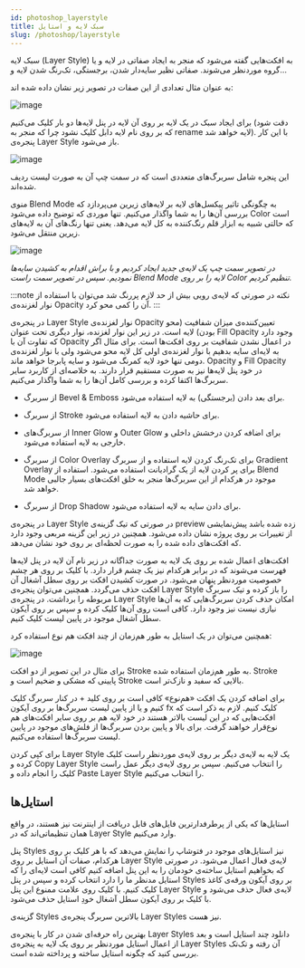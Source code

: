 ```yaml
---
id: photoshop_layerstyle
title: سبک لایه و استایل
slug: /photoshop/layerstyle
---
```


سبک لایه (Layer Style) به افکت‌هایی گفته می‌شود که منجر به ایجاد صفاتی در لایه و یا گروه موردنظر می‌شوند. صفاتی نظیر سایه‌دار شدن، برجستگی، تک‌رنگ شدن لایه و…

به عنوان مثال تعدادی از این صفات در تصویر زیر نشان داده شده اند:

![image](/img/photoshop_layer_style_examples.png)

برای ایجاد سبک در یک لایه بر روی آن لایه در پنل لایه‌ها دو بار کلیک می‌کنیم (دقت شود که بر روی نام لایه دابل کلیک نشود چرا که منجر به rename لایه خواهد شد). با این کار پنجره‌ی Layer Style باز می‌شود.

![image](/img/photoshop_layer_style_window.png)

این پنجره شامل سربرگ‌های متعددی است که در سمت چپ آن به صورت لیست ردیف شده‌اند.

منوی Blend Mode به چگونگی تاثیر پیکسل‌های لایه بر لایه‌های زیرین می‌پردازد که بررسی آن‌ها را به شما واگذار می‌کنیم. تنها موردی که توضیح داده می‌شود Color است که حالتی شبیه به ابزار قلم رنگ‌کننده به کل لایه می‌دهد. یعنی تنها رنگ‌های آن به لایه‌های زیرین منتقل می‌شود.

![image](/img/photoshop_blend_mode_example.png)

*در تصویر سمت چپ یک لایه‌ی جدید ایجاد کردیم و با براش اقدام به کشیدن سایه‌ها نمودیم. سپس در تصویر سمت راست Blend Mode لایه را بر روی Color تنظیم کردیم.*

:::note نکته
در صورتی که لایه‌ی رویی بیش از حد لازم پررنگ شد می‌توان با استفاده از نوار لغزنده‌ی Opacity آن را کمی محو کرد.
:::

در پنجره‌ی Layer Style نوار لغزنده‌ی Opacity تعیین‌کننده‌ی میزان شفافیت (محو بودن) لایه است. در زیر این نوار لغزنده، نوار دیگری تحت عنوان Fill Opacity وجود دارد که تفاوت آن با Opacity در اعمال نشدن شفافیت بر روی افکت‌ها است. برای مثال اگر به لایه‌ای سایه بدهیم با نوار لغزنده‌ی اولی کل لایه محو می‌شود ولی با نوار لغزنده‌ی دومی تنها خود لایه کمرنگ می‌شود و سایه پابرجا خواهد ماند. Opacity و Fill Opacity در خود پنل لایه‌ها نیز به صورت مستقیم قرار دارند. به خلاصه‌ای از کاربرد سایر سربرگ‌ها اکتفا کرده و بررسی کامل آن‌ها را به شما واگذار می‌کنیم.

* از سربرگ Bevel & Emboss برای بعد دادن (برجستگی) به لایه استفاده می‌شود.

* از سربرگ Stroke برای حاشیه دادن به لایه استفاده می‌شود.

* از سربرگ‌های Inner Glow و Outer Glow برای اضافه کردن درخشش داخلی و خارجی به لایه استفاده می‌شود.

* از سربرگ Color Overlay برای تک‌رنگ کردن لایه استفاده و از سربرگ Gradient Overlay برای پر کردن لایه از یک گرادیانت استفاده می‌شود. استفاده از Blend Mode موجود در هرکدام از این سربرگ‌ها منجر به خلق افکت‌های بسیار جالبی خواهد شد.

* از سربرگ Drop Shadow برای دادن سایه به لایه استفاده می‌شود.

در پنجره‌ی Layer Style در صورتی که تیک گزینه‌ی preview زده شده باشد پیش‌نمایشی از تغییرات بر روی پروژه نشان داده می‌شود. همچنین در زیر این گزینه مربعی وجود دارد که افکت‌های داده شده را به صورت لحظه‌ای بر روی خود نشان می‌دهد.

افکت‌های اعمال شده بر روی یک لایه به صورت جداگانه در زیر نام آن لایه در پنل لایه‌ها فهرست می‌شوند که در برابر هرکدام نیز یک چشم قرار دارد. با کلیک بر روی هر چشم خصوصیت موردنظر پنهان می‌شود. در صورت کشیدن افکت بر روی سطل آشغال آن افکت حذف می‌گردد. همچنین می‌توان پنجره‌ی Layer Style را باز کرده و تیک سربرگ مربوطه را برداشت. در پنجره‌ی Layer Style امکان حذف کردن سربرگ‌هایی که به آن‌ها نیازی نیست نیز وجود دارد. کافی است روی آن‌ها کلیک کرده و سپس بر روی آیکون سطل آشغال موجود در پایین لیست کلیک کنیم.

همچنین می‌توان در یک استایل به طور هم‌زمان از چند افکت هم نوع استفاده کرد:

![image](/img/photoshop_multiple_strokes_style.png)

برای مثال در این تصویر از دو افکت Stroke به طور هم‌زمان استفاده شده. Stroke پایینی که مشکی و ضخیم است و Stroke بالایی که سفید و نازک‌تر است.

برای اضافه کردن یک افکت «هم‌نوع» کافی است بر روی کلید + در کنار سربرگ کلیک کنیم و یا از پایین لیست سربرگ‌ها بر روی آیکون fx کلیک کنیم. لازم به ذکر است که افکت‌هایی که در این لیست بالاتر هستند در خود لایه هم بر روی سایر افکت‌های هم نوع‌قرار خواهند گرفت. برای بالا و پایین بردن سربرگ‌ها از فلش‌های موجود در پایین لیست سربرگ‌ها استفاده می‌کنیم.

برای کپی کردن Layer Style یک لایه به لایه‌ی دیگر بر روی لایه‌ی موردنظر راست کلیک کرده و Copy Layer Style را انتخاب می‌کنیم. سپس بر روی لایه‌ی دیگر عمل راست کلیک را انجام داده و Paste Layer Style را انتخاب می‌کنیم.

## استایل‌ها

استایل‌ها که یکی از پرطرفدارترین فایل‌های قابل دریافت از اینترنت نیز هستند، در واقع همان تنظیماتی‌اند که در Layer Style وارد می‌کنیم.

پنل Styles نیز استایل‌های موجود در فتوشاپ را نمایش می‌دهد که با هر کلیک بر روی هرکدام، صفات آن استایل بر روی Layer Style لایه‌ی فعال اعمال می‌شود. در صورتی که بخواهیم استایل ساخته‌ی خودمان را به این پنل اضافه کنیم کافی است لایه‌ای را که استایل مدنظر ما را دارد انتخاب کرده و سپس در پنل Styles بر روی آیکون ورقه‌ی کاغذ کلیک کنیم. با کلیک روی علامت ممنوع این پنل Layer Style لایه‌ی فعال حذف می‌شود و با کلیک بر روی آیکون سطل آشغال خودِ استایل حذف می‌شود.

گزینه‌ی Styles بالاترین سربرگ پنجره‌ی Layer Styles نیز هست.

بهترین راه حرفه‌ای شدن در کار با پنجره‌ی Layer Styles دانلود چند استایل است و بعد از اعمال استایل موردنظر بر روی یک لایه به پنجره‌ی Layer Styles آن رفته و تک‌تک بررسی کنید که چگونه استایل ساخته و پرداخته شده است.